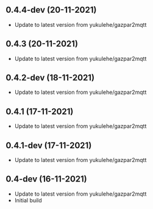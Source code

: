 
## 0.4.4-dev (20-11-2021)
- Update to latest version from yukulehe/gazpar2mqtt

## 0.4.3 (20-11-2021)
- Update to latest version from yukulehe/gazpar2mqtt

## 0.4.2-dev (18-11-2021)
- Update to latest version from yukulehe/gazpar2mqtt

## 0.4.1 (17-11-2021)
- Update to latest version from yukulehe/gazpar2mqtt

## 0.4.1-dev (17-11-2021)
- Update to latest version from yukulehe/gazpar2mqtt

## 0.4-dev (16-11-2021)
- Update to latest version from yukulehe/gazpar2mqtt
- Initial build
